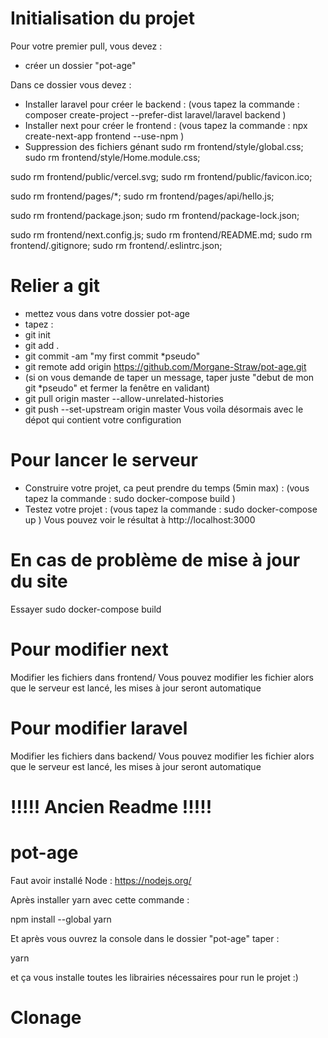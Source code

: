 # Initialisation du projet
Pour votre premier pull, vous devez :
- créer un dossier "pot-age"

Dans ce dossier vous devez :
- Installer laravel pour créer le backend : 
(vous tapez la commande : 
  composer create-project --prefer-dist laravel/laravel backend
)
- Installer next pour créer le frontend : 
(vous tapez la commande : 
  npx create-next-app frontend --use-npm
)
- Suppression des fichiers génant 
sudo rm frontend/style/global.css;
sudo rm frontend/style/Home.module.css;

sudo rm frontend/public/vercel.svg;
sudo rm frontend/public/favicon.ico;

sudo rm frontend/pages/*;
sudo rm frontend/pages/api/hello.js;

sudo rm frontend/package.json;
sudo rm frontend/package-lock.json;

sudo rm frontend/next.config.js;
sudo rm frontend/README.md;
sudo rm frontend/.gitignore;
sudo rm frontend/.eslintrc.json;

# Relier a git
- mettez vous dans votre dossier pot-age
- tapez :
-   git init
-   git add .
-   git commit -am "my first commit *pseudo"
-   git remote add origin https://github.com/Morgane-Straw/pot-age.git
-   (si on vous demande de taper un message, taper juste "debut de mon git *pseudo" et fermer la fenêtre en validant)
-   git pull origin master --allow-unrelated-histories
-   git push --set-upstream origin master
Vous voila désormais avec le dépot qui contient votre configuration

# Pour lancer le serveur

- Construire votre projet, ca peut prendre du temps (5min max) :
(vous tapez la commande :
  sudo docker-compose build
)
- Testez votre projet :
(vous tapez la commande :
  sudo docker-compose up
)
Vous pouvez voir le résultat à http://localhost:3000


# En cas de problème de mise à jour du site
Essayer sudo docker-compose build

# Pour modifier next
Modifier les fichiers dans frontend/
Vous pouvez modifier les fichier alors que le serveur est lancé, les mises à jour seront automatique

# Pour modifier laravel
Modifier les fichiers dans backend/
Vous pouvez modifier les fichier alors que le serveur est lancé, les mises à jour seront automatique











# !!!!! Ancien Readme !!!!! #
# pot-age
Faut avoir installé Node : https://nodejs.org/ 


Après installer yarn avec cette commande :



npm install --global yarn




Et après vous ouvrez la console dans le dossier "pot-age" taper :



yarn



et ça vous installe toutes les librairies nécessaires pour run le projet :)


# Clonage
